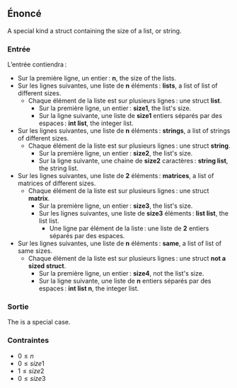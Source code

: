 ## Énoncé

A special kind a struct containing the size of a list, or string.

### Entrée

L’entrée contiendra :

- Sur la première ligne, un entier : **n**, the size of the lists.
- Sur les lignes suivantes, une liste de **n** éléments : **lists**, a list of
  list of different sizes.
    - Chaque élément de la liste est sur plusieurs lignes : une struct
      **list**.
        - Sur la première ligne, un entier : **size1**, the list's size.
        - Sur la ligne suivante, une liste de **size1** entiers séparés par des
          espaces : **int list**, the integer list.
- Sur les lignes suivantes, une liste de **n** éléments : **strings**, a list
  of strings of different sizes.
    - Chaque élément de la liste est sur plusieurs lignes : une struct
      **string**.
        - Sur la première ligne, un entier : **size2**, the list's size.
        - Sur la ligne suivante, une chaine de **size2** caractères : **string
          list**, the string list.
- Sur les lignes suivantes, une liste de **2** éléments : **matrices**, a list
  of matrices of different sizes.
    - Chaque élément de la liste est sur plusieurs lignes : une struct
      **matrix**.
        - Sur la première ligne, un entier : **size3**, the list's size.
        - Sur les lignes suivantes, une liste de **size3** éléments : **list
          list**, the list list.
            - Une ligne par élément de la liste : une liste de **2** entiers
              séparés par des espaces.
- Sur les lignes suivantes, une liste de **n** éléments : **same**, a list of
  list of same sizes.
    - Chaque élément de la liste est sur plusieurs lignes : une struct **not a
      sized struct**.
        - Sur la première ligne, un entier : **size4**, not the list's size.
        - Sur la ligne suivante, une liste de **n** entiers séparés par des
          espaces : **int list n**, the integer list.

### Sortie

The is a special case.

### Contraintes

- $0 \le n$
- $0 \le size1$
- $1 \le size2$
- $0 \le size3$
